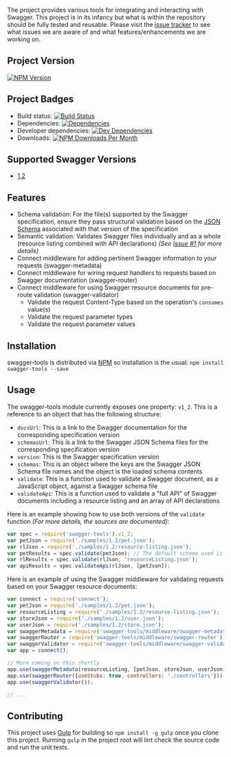 The project provides various tools for integrating and interacting with Swagger.  This project is in its infancy but
what is within the repository should be fully tested and reusable.  Please visit the [issue tracker][project-issues] to
see what issues we are aware of and what features/enhancements we are working on.

## Project Version

[![NPM Version](http://img.shields.io/npm/v/swagger-tools.svg)](https://www.npmjs.org/package/swagger-tools)

## Project Badges

* Build status: [![Build Status](https://img.shields.io/travis/apigee-127/swagger-tools.svg)](https://travis-ci.org/apigee-127/swagger-tools)
* Dependencies: [![Dependencies](http://img.shields.io/david/apigee-127/swagger-tools.svg)](https://david-dm.org/apigee-127/swagger-tools)
* Developer dependencies: [![Dev Dependencies](http://img.shields.io/david/dev/apigee-127/swagger-tools.svg)](https://david-dm.org/apigee-127/swagger-tools#info=devDependencies&view=table)
* Downloads: [![NPM Downloads Per Month](http://img.shields.io/npm/dm/swagger-tools.svg)](https://www.npmjs.org/package/swagger-tools)

## Supported Swagger Versions

* [1.2][swagger-docs-v1_2]

## Features

* Schema validation: For the file(s) supported by the Swagger specification, ensure they pass structural validation
based on the [JSON Schema][json-schema] associated with that version of the specification
* Semantic validation: Validates Swagger files individually and as a whole (resource listing combined with API
declarations) _(See [Issue #1](https://github.com/apigee-127/swagger-tools/issues/1) for more details)_
* Connect middleware for adding pertinent Swagger information to your requests (swagger-metadata)
* Connect middleware for wiring request handlers to requests based on Swagger documentation (swagger-router)
* Connect middleware for using Swagger resource documents for pre-route validation (swagger-validator)
    * Validate the request Content-Type based on the operation's `consumes` value(s)
    * Validate the request parameter types
    * Validate the request parameter values

## Installation

swagger-tools is distributed via [NPM][npm] so installation is the usual: `npm install swagger-tools --save`

## Usage

The swagger-tools module currently exposes one property: `v1_2`.  This is a reference to an object that has the
following structure:

* `docsUrl`: This is a link to the Swagger documentation for the corresponding specification version
* `schemasUrl`: This is a link to the Swagger JSON Schema files for the corresponding specification version
* `version`: This is the Swagger specification version
* `schemas`: This is an object where the keys are the Swagger JSON Schema file names and the object is the loaded schema
contents
* `validate`: This is a function used to validate a Swagger document, as a JavaScript object, against a Swagger schema
file
* `validateApi`: This is a function used to validate a "full API" of Swagger documents including a resource listing and
an array of API declarations

Here is an example showing how to use both versions of the `validate` function *(For more details, the sources are
documented)*:

```javascript
var spec = require('swagger-tools').v1_2;
var petJson = require('./samples/1.2/pet.json');
var rlJson = require('./samples/1.2/resource-listing.json');
var petResults = spec.validate(petJson); // The default schema used is 'apiDeclaration.json'
var rlResults = spec.validate(rlJson, 'resourceListing.json');
var apiResults = spec.validateApi(rlJson, [petJson]);
```

Here is an example of using the Swagger middleware for validating requests based on your Swagger resource documents:

```javascript
var connect = require('connect');
var petJson = require('./samples/1.2/pet.json');
var resourceListing = require('./samples/1.2/resource-listing.json');
var storeJson = require('./samples/1.2/user.json');
var userJson = require('./samples/1.2/store.json');
var swaggerMetadata = require('swagger-tools/middleware/swagger-metadata');
var swaggerRouter = require('swagger-tools/middleware/swagger-router');
var swaggerValidator = require('swagger-tools/middleware/swagger-validator');
var app = connect();

// More coming on this shortly
app.use(swaggerMetadata(resourceListing, [petJson, storeJson, userJson]));
app.use(swaggerRouter({useStubs: true, controllers: './controllers'}));
app.use(swaggerValidator());

// ...
```

## Contributing

This project uses [Gulp][gulp] for building so `npm install -g gulp` once you clone this project.  Running `gulp` in the
project root will lint check the source code and run the unit tests.

[gulp]: http://gulpjs.com/
[json-schema]: http://json-schema.org/
[npm]: https://www.npmjs.org/
[project-issues]: https://github.com/apigee/swagger-tools/issues
[swagger]: https://helloreverb.com/developers/swagger
[swagger-docs-v1_2]: https://github.com/wordnik/swagger-spec/blob/master/versions/1.2.md
